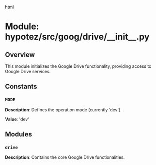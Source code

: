 html
<h1>Module: hypotez/src/goog/drive/__init__.py</h1>

<h2>Overview</h2>
<p>This module initializes the Google Drive functionality, providing access to Google Drive services.</p>

<h2>Constants</h2>

<h3><code>MODE</code></h3>

<p><strong>Description</strong>: Defines the operation mode (currently 'dev').</p>
<p><strong>Value</strong>: 'dev'</p>


<h2>Modules</h2>

<h3><code>drive</code></h3>

<p><strong>Description</strong>: Contains the core Google Drive functionalities.</p>